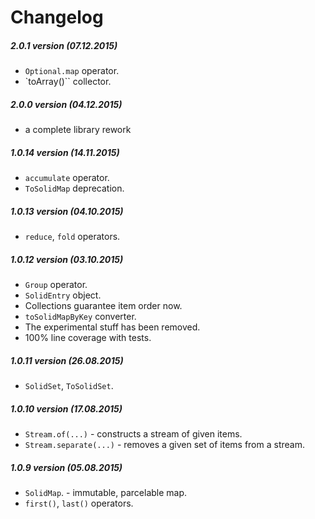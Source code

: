# Changelog

##### 2.0.1 version (07.12.2015)

* `Optional.map` operator.
* `toArray()`` collector.

##### 2.0.0 version (04.12.2015)

* a complete library rework

##### 1.0.14 version (14.11.2015)

* `accumulate` operator.
* `ToSolidMap` deprecation.

##### 1.0.13 version (04.10.2015)

* `reduce`, `fold` operators.

##### 1.0.12 version (03.10.2015)

* `Group` operator.
* `SolidEntry` object.
* Collections guarantee item order now.
* `toSolidMapByKey` converter.
* The experimental stuff has been removed.
* 100% line coverage with tests.

##### 1.0.11 version (26.08.2015)

* `SolidSet`, `ToSolidSet`.

##### 1.0.10 version (17.08.2015)

* `Stream.of(...)` - constructs a stream of given items.
* `Stream.separate(...)` - removes a given set of items from a stream.

##### 1.0.9 version (05.08.2015)

* `SolidMap`. - immutable, parcelable map.
* `first()`, `last()` operators.
